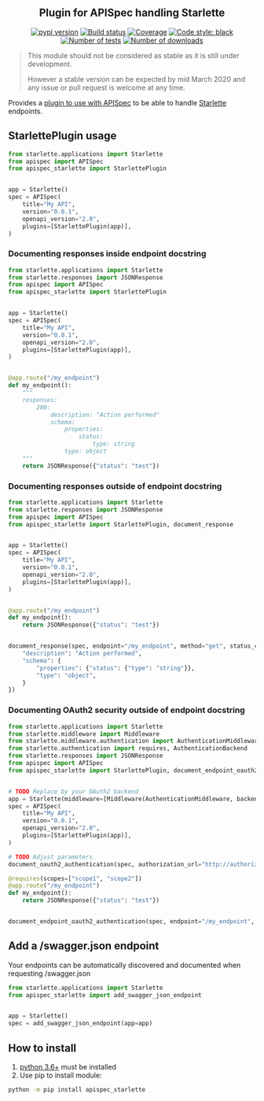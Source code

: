 <h2 align="center">Plugin for APISpec handling Starlette</h2>

<p align="center">
<a href="https://pypi.org/project/apispec-starlette/"><img alt="pypi version" src="https://img.shields.io/pypi/v/apispec-starlette"></a>
<a href="https://travis-ci.com/Colin-b/apispec_starlette"><img alt="Build status" src="https://api.travis-ci.com/Colin-b/apispec_starlette.svg?branch=master"></a>
<a href="https://travis-ci.com/Colin-b/apispec_starlette"><img alt="Coverage" src="https://img.shields.io/badge/coverage-100%25-brightgreen"></a>
<a href="https://github.com/psf/black"><img alt="Code style: black" src="https://img.shields.io/badge/code%20style-black-000000.svg"></a>
<a href="https://travis-ci.com/Colin-b/apispec_starlette"><img alt="Number of tests" src="https://img.shields.io/badge/tests-15 passed-blue"></a>
<a href="https://pypi.org/project/apispec-starlette/"><img alt="Number of downloads" src="https://img.shields.io/pypi/dm/apispec-starlette"></a>
</p>

> This module should not be considered as stable as it is still under development.
>
> However a stable version can be expected by mid March 2020 and any issue or pull request is welcome at any time.

Provides a [plugin to use with APISpec](https://apispec.readthedocs.io/en/stable/using_plugins.html) to be able to handle [Starlette](https://www.starlette.io) endpoints.

## StarlettePlugin usage

```python
from starlette.applications import Starlette
from apispec import APISpec
from apispec_starlette import StarlettePlugin


app = Starlette()
spec = APISpec(
    title="My API",
    version="0.0.1",
    openapi_version="2.0",
    plugins=[StarlettePlugin(app)],
)
```

### Documenting responses inside endpoint docstring

```python
from starlette.applications import Starlette
from starlette.responses import JSONResponse
from apispec import APISpec
from apispec_starlette import StarlettePlugin


app = Starlette()
spec = APISpec(
    title="My API",
    version="0.0.1",
    openapi_version="2.0",
    plugins=[StarlettePlugin(app)],
)


@app.route("/my_endpoint")
def my_endpoint():
    """
    responses:
        200:
            description: "Action performed"
            schema:
                properties:
                    status:
                        type: string
                type: object
    """
    return JSONResponse({"status": "test"})
```

### Documenting responses outside of endpoint docstring

```python
from starlette.applications import Starlette
from starlette.responses import JSONResponse
from apispec import APISpec
from apispec_starlette import StarlettePlugin, document_response


app = Starlette()
spec = APISpec(
    title="My API",
    version="0.0.1",
    openapi_version="2.0",
    plugins=[StarlettePlugin(app)],
)


@app.route("/my_endpoint")
def my_endpoint():
    return JSONResponse({"status": "test"})


document_response(spec, endpoint="/my_endpoint", method="get", status_code=200, response={
    "description": "Action performed",
    "schema": {
        "properties": {"status": {"type": "string"}},
        "type": "object",
    }
})
```

### Documenting OAuth2 security outside of endpoint docstring

```python
from starlette.applications import Starlette
from starlette.middleware import Middleware
from starlette.middleware.authentication import AuthenticationMiddleware
from starlette.authentication import requires, AuthenticationBackend
from starlette.responses import JSONResponse
from apispec import APISpec
from apispec_starlette import StarlettePlugin, document_endpoint_oauth2_authentication, document_oauth2_authentication


# TODO Replace by your OAuth2 backend
app = Starlette(middleware=[Middleware(AuthenticationMiddleware, backend=AuthenticationBackend())])
spec = APISpec(
    title="My API",
    version="0.0.1",
    openapi_version="2.0",
    plugins=[StarlettePlugin(app)],
)

# TODO Adjust parameters
document_oauth2_authentication(spec, authorization_url="http://authorization_url", flow="implicit", scopes={"scope1": "Description of scope 1", "scope2": "Description of scope 2"})

@requires(scopes=["scope1", "scope2"])
@app.route("/my_endpoint")
def my_endpoint():
    return JSONResponse({"status": "test"})


document_endpoint_oauth2_authentication(spec, endpoint="/my_endpoint", method="get", required_scopes=["scope1", "scope2"])
```

## Add a /swagger.json endpoint

Your endpoints can be automatically discovered and documented when requesting /swagger.json

```python
from starlette.applications import Starlette
from apispec_starlette import add_swagger_json_endpoint


app = Starlette()
spec = add_swagger_json_endpoint(app=app)
```

## How to install
1. [python 3.6+](https://www.python.org/downloads/) must be installed
2. Use pip to install module:
```sh
python -m pip install apispec_starlette
```
